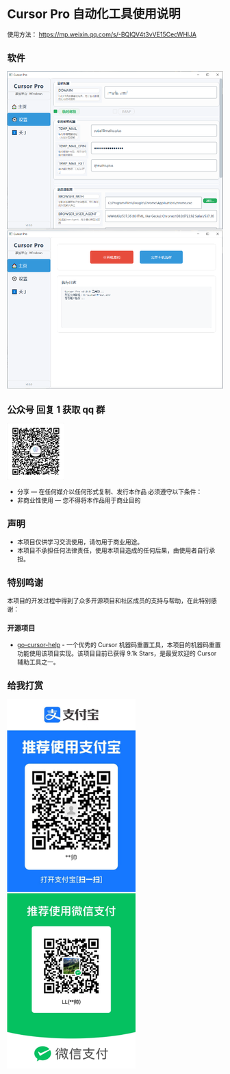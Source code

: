 # Cursor Pro 自动化工具使用说明
使用方法： https://mp.weixin.qq.com/s/-BQIQV4t3vVE15CecWHlJA

## 软件
 <img src="./screen/1.png" width="800"/>
  <img src="./screen/2.png" width="800"/> 

## 公众号 回复 1 获取 qq 群

![公众号](./screen/gzhcode.png)
 


- 分享 — 在任何媒介以任何形式复制、发行本作品
必须遵守以下条件：
- 非商业性使用 — 您不得将本作品用于商业目的

## 声明
- 本项目仅供学习交流使用，请勿用于商业用途。
- 本项目不承担任何法律责任，使用本项目造成的任何后果，由使用者自行承担。

 
## 特别鸣谢
本项目的开发过程中得到了众多开源项目和社区成员的支持与帮助，在此特别感谢：

### 开源项目
- [go-cursor-help](https://github.com/yuaotian/go-cursor-help) - 一个优秀的 Cursor 机器码重置工具，本项目的机器码重置功能使用该项目实现。该项目目前已获得 9.1k Stars，是最受欢迎的 Cursor 辅助工具之一。

## 给我打赏
<img src="./screen/04c6b0f0247b5516376a5291018f479.jpg" width="300"/>
 <img src="./screen/wxskm.jpg" width="300"/>


